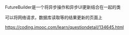 FutureBuilder是一个将异步操作和异步UI更新结合在一起的类

可以将网络请求，数据库读取等的结果更新的页面上

https://coding.imooc.com/learn/questiondetail/134645.html